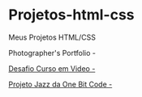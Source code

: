 # Projetos-html-css
 Meus Projetos HTML/CSS

Photographer's Portfolio - <a href="https://nonakonder.github.io/Projetos-html-css/Photographer's_portfolio/index.html">

Desafio Curso em Video - <a href="https://nonakonder.github.io/Projetos-html-css/Exercicio_CursoEmVideo/index.html">

Projeto Jazz da One Bit Code - <a href="https://nonakonder.github.io/Projetos-html-css/Project_Jazz_One_Bit_Code/index.html">